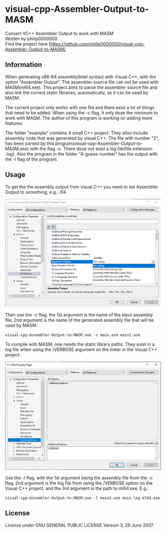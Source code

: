 # visual-cpp-Assembler-Output-to-MASM
Convert VC++ Assembler Output to work with MASM <br>
Written by philip0000000 <br>
Find the project here [https://github.com/philip0000000/visual-cpp-Assembler-Output-to-MASM] <br>

## Information

When generating x86-64 assembly(Intel syntax) with Visual C++, with the option "Assembler Output". The assembler source file can not be used with MASM(ml64.exe). This project aims to parse the assembler source file and also link the correct static libraries, automatically, so it can be used by MASM.

The current project only works with one file and there exist a lot of things that need to be added. When using the -c flag, it only dose the minimum to work with MASM. The author of this program is working on adding more features.

The folder "example" contains 4 small C++ project. They allso include assembly code that was generated by visual C++. The file with number "2", has been parsed by this program(visual-cpp-Assembler-Output-to-MASM.exe) with the flag -c. There dose not exist a log file(file extension .log). Also the program in the folder "4-guess-number" has the output with the -l flag of the program.

## Usage

To get the the assembly output from visual C++ you need to set Assembler Output to something, e.g.: /FA

![visual-cpp-Assembler-Output-to-MASM](AssemblerOutput.png "Assembler Output")

Then use the -c flag, the 1st argument is the name of the input assembly file, 2nd argument is the name of the generated assembly file that will be used by MASM.

```
visual-cpp-Assembler-Output-to-MASM.exe -c main.asm main2.asm
```

To compile with MASM, one needs the static library paths. They exist in a log file when using the /VERBOSE argument on the linker in the Visual C++ project.

![visual-cpp-Assembler-Output-to-MASM](VERBOSE.png "VERBOSE")

Use the -l flag, with the 1st argument being the assembly file from the -c flag, 2nd argument is the log file from using the /VERBOSE option on the Visual C++ project, and the 3rd argument is the path to ml64.exe. E.g.:

```
visual-cpp-Assembler-Output-to-MASM.exe -l main2.asm main.log ml64.exe
```

## License

License under GNU GENERAL PUBLIC LICENSE Version 3, 29 June 2007
